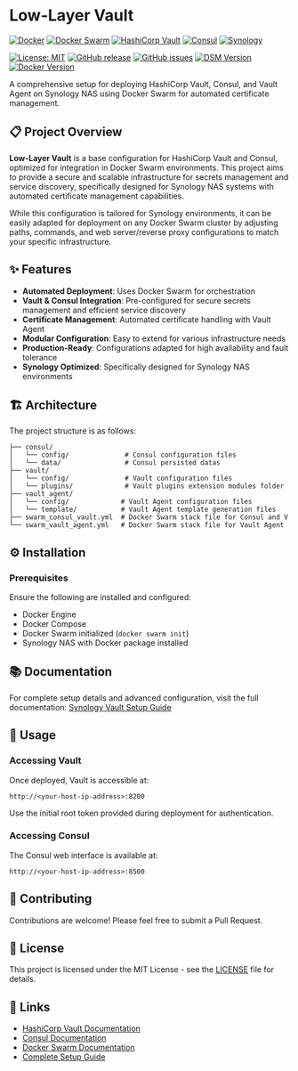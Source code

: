 # Low-Layer Vault

[![Docker](https://img.shields.io/badge/docker-%230db7ed.svg?style=for-the-badge&logo=docker&logoColor=white)](https://www.docker.com/)
[![Docker Swarm](https://img.shields.io/badge/Docker%20Swarm-2496ED?style=for-the-badge&logo=docker&logoColor=white)](https://docs.docker.com/engine/swarm/)
[![HashiCorp Vault](https://img.shields.io/badge/vault-%23000000.svg?style=for-the-badge&logo=vault&logoColor=white)](https://www.vaultproject.io/)
[![Consul](https://img.shields.io/badge/consul-%23E03875.svg?style=for-the-badge&logo=consul&logoColor=white)](https://www.consul.io/)
[![Synology](https://img.shields.io/badge/synology-B6B6B6?style=for-the-badge&logo=synology&logoColor=white)](https://www.synology.com/)

[![License: MIT](https://img.shields.io/badge/License-MIT-yellow.svg)](https://opensource.org/licenses/MIT)
[![GitHub release](https://img.shields.io/github/release/Astocanthus/low-layer-vault.svg)](https://github.com/Astocanthus/low-layer-vault/releases)
[![GitHub issues](https://img.shields.io/github/issues/Astocanthus/low-layer-vault.svg)](https://github.com/Astocanthus/low-layer-vault/issues)
[![DSM Version](https://img.shields.io/badge/DSM-%3E%3D%207-orange)](https://www.synology.com/dsm)
[![Docker Version](https://img.shields.io/badge/Docker-%3E%2024.0.0-blue)](https://www.docker.com/)

A comprehensive setup for deploying HashiCorp Vault, Consul, and Vault Agent on Synology NAS using Docker Swarm for automated certificate management.

## 📋 Project Overview

**Low-Layer Vault** is a base configuration for HashiCorp Vault and Consul, optimized for integration in Docker Swarm environments. This project aims to provide a secure and scalable infrastructure for secrets management and service discovery, specifically designed for Synology NAS systems with automated certificate management capabilities.

While this configuration is tailored for Synology environments, it can be easily adapted for deployment on any Docker Swarm cluster by adjusting paths, commands, and web server/reverse proxy configurations to match your specific infrastructure.

## ✨ Features

- **Automated Deployment**: Uses Docker Swarm for orchestration
- **Vault & Consul Integration**: Pre-configured for secure secrets management and efficient service discovery
- **Certificate Management**: Automated certificate handling with Vault Agent
- **Modular Configuration**: Easy to extend for various infrastructure needs
- **Production-Ready**: Configurations adapted for high availability and fault tolerance
- **Synology Optimized**: Specifically designed for Synology NAS environments

## 🏗️ Architecture

The project structure is as follows:

```
├── consul/
│   └── config/              # Consul configuration files
│   └── data/                # Consul persisted datas
├── vault/
│   └── config/              # Vault configuration files
│   └── plugins/             # Vault plugins extension modules folder
├── vault_agent/
│   └── config/             # Vault Agent configuration files
│   └── template/           # Vault Agent template generation files
├── swarm_consul_vault.yml  # Docker Swarm stack file for Consul and V
└── swarm_vault_agent.yml   # Docker Swarm stack file for Vault Agent
```

## ⚙️ Installation

### Prerequisites

Ensure the following are installed and configured:
- Docker Engine
- Docker Compose
- Docker Swarm initialized (`docker swarm init`)
- Synology NAS with Docker package installed

## 📚 Documentation

For complete setup details and advanced configuration, visit the full documentation:
[Synology Vault Setup Guide](https://codermug.low-layer.com/articles/synology-vault)

## 🧪 Usage

### Accessing Vault

Once deployed, Vault is accessible at:
```
http://<your-host-ip-address>:8200
```

Use the initial root token provided during deployment for authentication.

### Accessing Consul

The Consul web interface is available at:
```
http://<your-host-ip-address>:8500
```

## 🤝 Contributing

Contributions are welcome! Please feel free to submit a Pull Request.

## 📄 License

This project is licensed under the MIT License - see the [LICENSE](LICENSE) file for details.

## 🔗 Links

- [HashiCorp Vault Documentation](https://www.vaultproject.io/docs)
- [Consul Documentation](https://www.consul.io/docs)
- [Docker Swarm Documentation](https://docs.docker.com/engine/swarm/)
- [Complete Setup Guide](https://codermug.low-layer.com/articles/synology-vault)